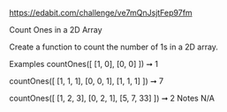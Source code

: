 https://edabit.com/challenge/ve7mQnJsjtFep97fm

Count Ones in a 2D Array

Create a function to count the number of 1s in a 2D array.

Examples
countOnes([
  [1, 0],
  [0, 0]
]) ➞ 1

countOnes([
  [1, 1, 1],
  [0, 0, 1],
  [1, 1, 1]
]) ➞ 7

countOnes([
  [1, 2, 3],
  [0, 2, 1],
  [5, 7, 33]
]) ➞ 2
Notes
N/A